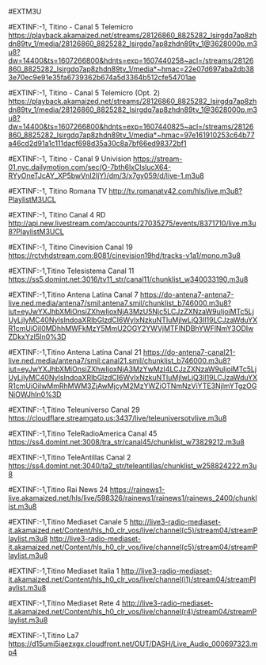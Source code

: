 #EXTM3U

#EXTINF:-1, Titino - Canal 5 Telemicro
https://playback.akamaized.net/streams/28126860_8825282_lsirgdq7ap8zhdn89tv_1/media/28126860_8825282_lsirgdq7ap8zhdn89tv_1@3628000p.m3u8?dw=14400&ts=1607266800&hdnts=exp=1607440258~acl=/streams/28126860_8825282_lsirgdq7ap8zhdn89tv_1/media*~hmac=22e07d697aba2db383e70ec9e91e35fa6739362b674a5d3364b512cfe54701ae

#EXTINF:-1, Titino - Canal 5 Telemicro (Opt. 2)
https://playback.akamaized.net/streams/28126860_8825282_lsirgdq7ap8zhdn89tv_1/media/28126860_8825282_lsirgdq7ap8zhdn89tv_1@3628000p.m3u8?dw=14400&ts=1607266800&hdnts=exp=1607440825~acl=/streams/28126860_8825282_lsirgdq7ap8zhdn89tv_1/media*~hmac=97e161910253c64b77a46cd2d91a1c111dacf698d35a30c8a7bf66ed98372bf1

#EXTINF:-1, Titino - Canal 9 Univision 
https://stream-01.nyc.dailymotion.com/sec(O-7bth6lxCIslucX64-RYyOneTJcAY_XP5bwVnI2IjY)/dm/3/x7gy059/d/live-1.m3u8

#EXTINF:-1, Titino Romana TV
http://tv.romanatv42.com/hls/live.m3u8?PlaylistM3UCL

#EXTINF:-1, Titino Canal 4 RD
http://api.new.livestream.com/accounts/27035275/events/8371710/live.m3u8?PlaylistM3UCL

#EXTINF:-1, Titino Cinevision Canal 19
https://rctvhdstream.com:8081/cinevision19hd/tracks-v1a1/mono.m3u8

#EXTINF:-1,Titino Telesistema Canal 11
https://ss5.domint.net:3016/tv11_str/canal11/chunklist_w340033190.m3u8

#EXTINF:-1,Titino Antena Latina Canal 7
https://do-antena7-antena7-live.ned.media/antena7/smil:antena7.smil/chunklist_b746000.m3u8?iut=eyJwYXJhbXMiOnsiZXhwIjoxNjA3MzU5Njc5LCJzZXNzaW9uIjoiMTc5LjUyLjIyMC40NyIsIndoaXRlbGlzdCI6WyIxNzkuNTIuMjIwLjQ3Il19LCJzaWduYXR1cmUiOiI0MDhhMWFkMzY5MmU2OGY2YWVjMTFlNDBhYWFlNmY3ODIwZDkxYzI5In0%3D

#EXTINF:-1,Titino Antena Latina Canal 21
https://do-antena7-canal21-live.ned.media/antena7/smil:canal21.smil/chunklist_b746000.m3u8?iut=eyJwYXJhbXMiOnsiZXhwIjoxNjA3MzYwMzI4LCJzZXNzaW9uIjoiMTc5LjUyLjIyMC40NyIsIndoaXRlbGlzdCI6WyIxNzkuNTIuMjIwLjQ3Il19LCJzaWduYXR1cmUiOiIwMmRhMWM3ZjAwMjcyM2MzYWZiOTNmNzViYTE3NjlmYTgzOGNjOWJhIn0%3D

#EXTINF:-1,Titino Teleuniverso Canal 29
https://cloudflare.streamgato.us:3437/live/teleuniversotvlive.m3u8

#EXTINF:-1,Titino TeleRadioAmerica Canal 45
https://ss4.domint.net:3008/tra_str/canal45/chunklist_w73829212.m3u8

#EXTINF:-1,Titino TeleAntillas Canal 2
https://ss4.domint.net:3040/ta2_str/teleantillas/chunklist_w258824222.m3u8

#EXTINF:-1,Titino Rai News 24
https://rainews1-live.akamaized.net/hls/live/598326/rainews1/rainews1/rainews_2400/chunklist.m3u8

#EXTINF:-1,Titino Mediaset Canale 5
http://live3-radio-mediaset-it.akamaized.net/Content/hls_h0_clr_vos/live/channel(c5)/stream04/streamPlaylist.m3u8
http://live3-radio-mediaset-it.akamaized.net/Content/hls_h0_clr_vos/live/channel(c5)/stream04/streamPlaylist.m3u8

#EXTINF:-1,Titino Mediaset Italia 1
http://live3-radio-mediaset-it.akamaized.net/Content/hls_h0_clr_vos/live/channel(i1)/stream04/streamPlaylist.m3u8

#EXTINF:-1,Titino Mediaset Rete 4
http://live3-radio-mediaset-it.akamaized.net/Content/hls_h0_clr_vos/live/channel(r4)/stream04/streamPlaylist.m3u8

#EXTINF:-1,Titino La7
https://d15umi5iaezxgx.cloudfront.net/OUT/DASH/Live_Audio_000697323.mp4
